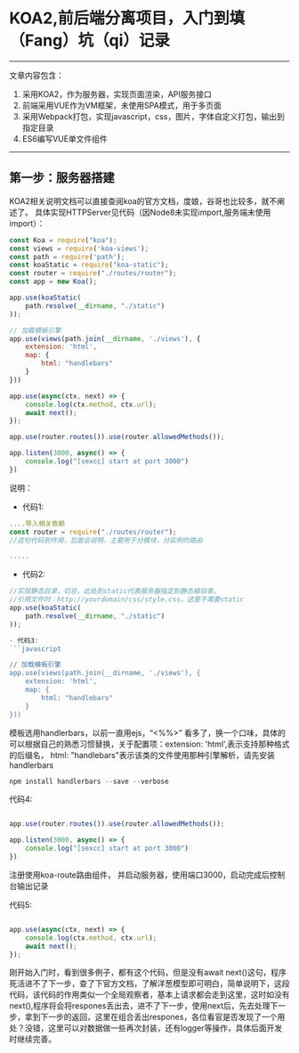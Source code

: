 # KOA2,前后端分离项目，入门到填（Fang）坑（qi）记录

------
文章内容包含：
1. 采用KOA2，作为服务器，实现页面渲染，API服务接口
2. 前端采用VUE作为VM框架，未使用SPA模式，用于多页面
3. 采用Webpack打包，实现javascript，css，图片，字体自定义打包，输出到指定目录
4. ES6编写VUE单文件组件

-----
## 第一步：服务器搭建
KOA2相关说明文档可以直接查阅koa的官方文档，度娘，谷哥也比较多，就不阐述了。
具体实现HTTPServer见代码（因Node8未实现import,服务端未使用import）：

```javascript
const Koa = require("koa");
const views = require('koa-views');
const path = require('path');
const koaStatic = require("koa-static");
const router = require("./routes/router");
const app = new Koa();

app.use(koaStatic(
	path.resolve(__dirname, "./static")
));

// 加载模板引擎
app.use(views(path.join(__dirname, './views'), {
	extension: 'html',
	map: {
		html: "handlebars"
	}
}))

app.use(async(ctx, next) => {
	console.log(ctx.method, ctx.url);
	await next();
});

app.use(router.routes()).use(router.allowedMethods());

app.listen(3000, async() => {
	console.log("[sexcc] start at port 3000")
})

```

说明：
- 代码1:
```javascript
....导入相关依赖
const router = require("./routes/router");
//这句代码到作用，后面会说明，主要用于分模块，分实例的路由

.....
```

- 代码2:

```javascript
//实现静态目录，切忌，此处到static代表服务器指定到静态根目录。
//引用文件时：http://yourdomain/css/style.css，这里不需要static
app.use(koaStatic(
	path.resolve(__dirname, "./static")
));

- 代码3:
```javascript

// 加载模板引擎
app.use(views(path.join(__dirname, './views'), {
	extension: 'html',
	map: {
		html: "handlebars"
	}
}))

```

模板选用handlerbars，以前一直用ejs，“<%%>” 看多了，换一个口味，具体的可以根据自己的熟悉习惯替换，关于配置项：extension: 'html',表示支持那种格式的后缀名， html: "handlebars"表示该类的文件使用那种引擎解析，请先安装 handlerbars

```javascript
npm install handlerbars --save --verbose

```

代码4:

```javascript

app.use(router.routes()).use(router.allowedMethods());

app.listen(3000, async() => {
	console.log("[sexcc] start at port 3000")
})

```
注册使用koa-route路由组件， 并启动服务器，使用端口3000，启动完成后控制台输出记录

代码5:

```javascript

app.use(async(ctx, next) => {
	console.log(ctx.method, ctx.url);
	await next();
});

```
刚开始入门时，看到很多例子，都有这个代码，但是没有await next()这句，程序死活进不了下一步，查了下官方文档，了解洋葱模型即可明白，简单说明下，这段代码，该代码的作用类似一个全局观察者，基本上请求都会走到这里，这时如没有next(),程序将会将respones丢出去，进不了下一步，使用next后，先去处理下一步，拿到下一步的返回，这里在组合丢出respones，各位看官是否发现了一个用处？没错，这里可以对数据做一些再次封装，还有logger等操作，具体后面开发时继续完善。



